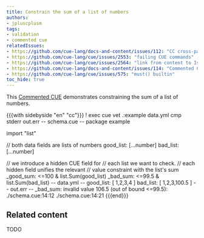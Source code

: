 ```yaml
---
title: Constrain the sum of a list of numbers
authors:
- jpluscplusm
tags:
- validation
- commented cue
relatedIssues:
- https://github.com/cue-lang/docs-and-content/issues/112: "CC cross-package adaptor"
- https://github.com/cue-lang/cue/issues/2553: "failing CUE commands"
- https://github.com/cue-lang/cue/issues/2564: "link from content to Issue"
- https://github.com/cue-lang/docs-and-content/issues/114: "Commented CUE explainer"
- https://github.com/cue-lang/cue/issues/575: "must() builtin"
toc_hide: true
---
```


This [Commented CUE](/docs/howto/about-these-guides/#commented-cue-guides)
demonstrates constraining the sum of a list of numbers.

{{{with sidebyside "en" "cc"}}}
! exec cue vet .:example data.yml
cmp stderr out.err
-- schema.cue --
package example

import "list"

// both data fields are lists of numbers
good_list: [...number]
bad_list: [...number]

// we introduce a hidden CUE field for
// each list we want to check.
// each hidden field unifies the relevant
// value constraint with the list's sum
_good_sum: <=100 & list.Sum(good_list)
_bad_sum:  <=99.5 & list.Sum(bad_list)
-- data.yml --
good_list: [ 1,2,3,4 ]
bad_list:  [ 1,2,3,100.5 ]
-- out.err --
_bad_sum: invalid value 106.5 (out of bound <=99.5):
    ./schema.cue:14:12
    ./schema.cue:14:21
{{{end}}}

<!-- TODO: constraining these sums across package boundaries -->

## Related content

TODO

<!--
- [How-to Guide](TODO): Constraining data at source, allowing it to be imported
  across package boundaries along with its constraint
- TODO: CUE stdlib package tour, `list` package page
-->
